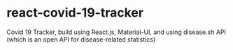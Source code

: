 # react-covid-19-tracker
Covid 19 Tracker, build using React.js,  Material-UI, and using disease.sh API (which is an open API for disease-related statistics)
